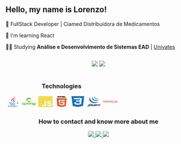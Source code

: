 ## Hello, my name is Lorenzo!

<div display="inline-block">
    <!--<p>📌 Lajeado, Rio Grande do Sul, Brazil</p>-->
    <p>💼 FullStack Developer | Ciamed Distribuidora de Medicamentos </p>
    <p>📖 I'm learning React</p>
    <p>👨‍💻 Studying <strong>Análise e Desenvolvimento de Sistemas EAD</strong> | <a href="https://www.univates.br/">Univates</a></p>
</div>

##

<div align="center">
    <img height="180em" src="https://github-readme-stats.vercel.app/api?username=LorenzoB12&show_icons=true&theme=dark">
  <img height="180em" src="https://github-readme-stats.vercel.app/api/top-langs/?username=LorenzoB12"/>
</div>

<div style="display: inline-block" align="center"><br>
    <h3>Technologies</h3>
    <img alt="Lorenzo-Java" align="center" width="40" height="30" src="https://raw.githubusercontent.com/devicons/devicon/master/icons/java/java-original.svg">
    <img alt="Lorenzo-Spring" align="center" width="40" height="30" src="https://github.com/devicons/devicon/blob/master/icons/spring/spring-original-wordmark.svg">
    <img alt="Lorenzo-JS" align="center" width="40" height="30" src="https://raw.githubusercontent.com/devicons/devicon/master/icons/javascript/javascript-plain.svg">
    <img alt="Lorenzo-HTML" align="center" width="40" height="30" src="https://github.com/devicons/devicon/blob/master/icons/html5/html5-original-wordmark.svg">
    <img alt="Lorenzo-CSS" align="center" width="40" height="30" src="https://raw.githubusercontent.com/devicons/devicon/master/icons/css3/css3-plain.svg">
    <img alt="Lorenzo-JQuery" align="center" width="40" height="30" src="https://github.com/devicons/devicon/blob/master/icons/jquery/jquery-original-wordmark.svg">
    <img alt="Lorenzo-SQL" align="center" width="40" height="30" src="https://github.com/devicons/devicon/blob/master/icons/oracle/oracle-original.svg">
</div>

##
    
<div align="center">
    <h3>How to contact and know more about me</h3>
    <a href="https://www.linkedin.com/in/lorenzo-busolli" target="_blank">
        <img src="https://img.shields.io/badge/-LinkedIn-%230077B5?style=for-the-badge&logo=linkedin&logoColor=white">
    </a>
    <a href="mailto:lorenzo_busolli@hotmail.com" target="_blank">
        <img src="https://img.shields.io/badge/Microsoft_Outlook-0078D4?style=for-the-badge&logo=microsoft-outlook&logoColor=white">
    </a>
    <a href="https://www.instagram.com/lorenzo_b3" target="_blank">
        <img src="https://img.shields.io/badge/-Instagram-%23E4405F?style=for-the-badge&logo=instagram&logoColor=white" target="_blank">
    </a>
</div>
